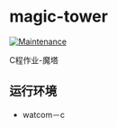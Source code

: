 # magic-tower

[![Maintenance](https://img.shields.io/badge/Maintained%3F-no-red.svg)](https://github.com/Armour/Magic-Tower-Qt)

C程作业-魔塔

## 运行环境

* watcom－c
